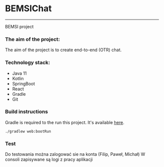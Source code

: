 # BEMSIChat
***
BEMSI project

### The aim of the project:
The aim of the project is to create end-to-end (OTR) chat.

### Technology stack:
- Java 11
- Kotlin
- SpringBoot
- React
- Gradle
- Git

### Build instructions

Gradle is required to the run this project. It's available [here](https://gradle.org/install/).

```
./gradlew web:bootRun
```

### Test
Do testowania można zalogować sie na konta (Filip, Paweł, Michał)
W consoli zapisywane są logi z pracy aplikacji
